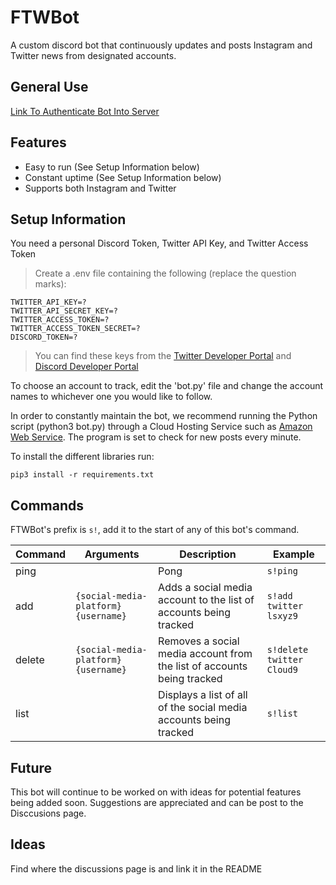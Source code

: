 # FTWBot

A custom discord bot that continuously updates and posts Instagram and Twitter news from designated accounts.

General Use
---
[Link To Authenticate Bot Into Server](https://discord.com/api/oauth2/authorize?client_id=952690377104719964&permissions=517543905344&scope=bot)

Features
---
- Easy to run (See Setup Information below)
- Constant uptime (See Setup Information below)
- Supports both Instagram and Twitter

Setup Information
---
You need a personal Discord Token, Twitter API Key, and Twitter Access Token
>Create a .env file containing the following (replace the question marks):
```
TWITTER_API_KEY=?
TWITTER_API_SECRET_KEY=?
TWITTER_ACCESS_TOKEN=?
TWITTER_ACCESS_TOKEN_SECRET=?
DISCORD_TOKEN=?
```
>You can find these keys from the [Twitter Developer Portal](https://developer.twitter.com/en/portal/petition/essential/basic-info) and [Discord Developer Portal](https://discord.com/developers/docs/intro)

To choose an account to track, edit the 'bot.py' file and change the account names to whichever one you would like to follow.

In order to constantly maintain the bot, we recommend running the Python script (python3 bot.py) through a Cloud Hosting Service such as [Amazon Web Service](https://aws.amazon.com/). The program is set to check for new posts every minute.

To install the different libraries run:
```
pip3 install -r requirements.txt
```

Commands
---
FTWBot's prefix is ``s!``, add it to the start of any of this bot's command.

| Command | Arguments | Description | Example |
|---------|-----------|-------------|--------|
| ping | | Pong | ``s!ping`` |
| add |``{social-media-platform} {username}`` | Adds a social media account to the list of accounts being tracked | ``s!add twitter lsxyz9`` | 
| delete | ``{social-media-platform} {username}`` | Removes a social media account from the list of accounts being tracked | ``s!delete twitter Cloud9`` |
| list | | Displays a list of all of the social media accounts being tracked | ``s!list``|

Future
---
This bot will continue to be worked on with ideas for potential features being added soon.
Suggestions are appreciated and can be post to the Disccusions page.

Ideas
---
Find where the discussions page is and link it in the README

